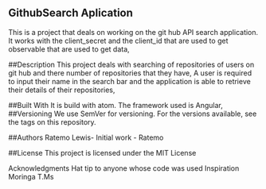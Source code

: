 ## GithubSearch Aplication

This is a project that deals on working on the git hub API search application.
It works with the client_secret and the client_id that are used to get observable that are used to get data,

##Description
This project deals with searching of repositories of users on git hub and there number of repositories that they have,
A user is required to input their name in the search bar and the application is able to retrieve their details of their repositories,


##Built With
It is build with atom.
The framework used is Angular,
##Versioning
We use SemVer for versioning. For the versions available, see the tags on this repository.

##Authors
Ratemo Lewis- Initial work - Ratemo


##License
This project is licensed under the MIT License

Acknowledgments
Hat tip to anyone whose code was used
Inspiration
Moringa T.Ms
